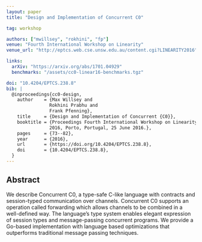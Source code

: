 ```yaml
---
layout: paper
title: "Design and Implementation of Concurrent C0"

tag: workshop

authors: ["mwillsey", "rokhini", "fp"]
venue: "Fourth International Workshop on Linearity"
venue_url: "http://eptcs.web.cse.unsw.edu.au/content.cgi?LINEARITY2016"

links:
  arXiv: "https://arxiv.org/abs/1701.04929"
  benchmarks: "/assets/cc0-linear16-benchmarks.tgz"

doi: "10.4204/EPTCS.238.8"
bib: |
  @inproceedings{cc0-design,
    author    = {Max Willsey and
                Rokhini Prabhu and
                Frank Pfenning},
    title     = {Design and Implementation of Concurrent {C0}},
    booktitle = {Proceedings Fourth International Workshop on Linearity, {LINEARITY}
                2016, Porto, Portugal, 25 June 2016.},
    pages     = {73--82},
    year      = {2016},
    url       = {https://doi.org/10.4204/EPTCS.238.8},
    doi       = {10.4204/EPTCS.238.8},
  }
---
```



## Abstract

We describe Concurrent C0, a type-safe C-like language with contracts
and session-typed communication over channels. Concurrent C0 supports
an operation called forwarding which allows channels to be combined in
a well-defined way. The language’s type system enables elegant
expression of session types and message-passing concurrent
programs. We provide a Go-based implementation with language based
optimizations that outperforms traditional message passing techniques.
